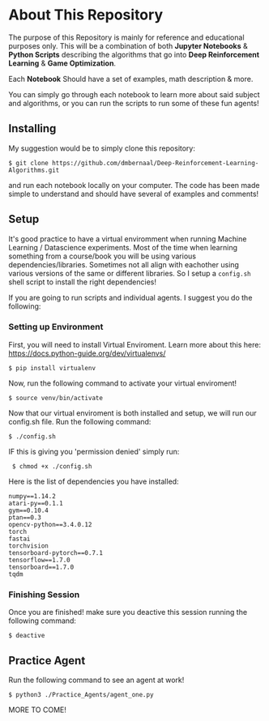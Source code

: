 # About This Repository
The purpose of this Repository is mainly for reference and educational purposes only. This will be a combination of both **Jupyter Notebooks** & **Python Scripts** describing the algorithms that go into **Deep Reinforcement Learning** & **Game Optimization**. 

Each **Notebook** Should have a set of examples, math description & more. 

You can simply go through each notebook to learn more about said subject and algorithms, or you can run the scripts to run some of these fun agents!

## Installing
My suggestion would be to simply clone this repository:
```
$ git clone https://github.com/dmbernaal/Deep-Reinforcement-Learning-Algorithms.git
```
and run each notebook locally on your computer. The code has been made simple to understand and should have several of examples and comments! 

## Setup 
It's good practice to have a virtual enviromment when running Machine Learning / Datascience experiments. Most of the time when learning something from a course/book you will be using various dependencies/libraries. Sometimes not all align with eachother using various versions of the same or different libraries. So I setup a ```config.sh``` shell script to install the right dependencies! 

If you are going to run scripts and individual agents. I suggest you do the following:
### Setting up Environment
First, you will need to install Virtual Enviroment. Learn more about this here: https://docs.python-guide.org/dev/virtualenvs/ 

```$ pip install virtualenv```

Now, run the following command to activate your virtual enviroment! 

```$ source venv/bin/activate```

Now that our virtual enviroment is both installed and setup, we will run our config.sh file. Run the following command:

```$ ./config.sh```

IF this is giving you 'permission denied' simply run: 

``` $ chmod +x ./config.sh```

Here is the list of dependencies you have installed:
```
numpy==1.14.2
atari-py==0.1.1
gym==0.10.4
ptan==0.3
opencv-python==3.4.0.12
torch 
fastai
torchvision
tensorboard-pytorch==0.7.1
tensorflow==1.7.0
tensorboard==1.7.0
tqdm
```
### Finishing Session
Once you are finished! make sure you deactive this session running the following command:

```$ deactive```

## Practice Agent
Run the following command to see an agent at work!


```$ python3 ./Practice_Agents/agent_one.py```

MORE TO COME!